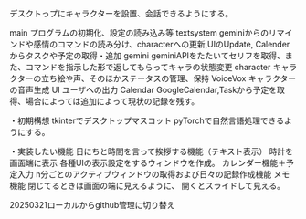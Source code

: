 デスクトっプにキャラクターを設置、会話できるようにする。

main		プログラムの初期化、設定の読み込み等
textsystem	geminiからのリマインドや感情のコマンドの読み分け、characterへの更新,UIのUpdate, Calenderからタスクや予定の取得・追加
gemini		geminiAPIをたたいてセリフを取得、また、コマンドを指示した形で返してもらってキャラの状態変更
character	キャラクターの立ち絵や声、そのほかステータスの管理、保持
VoiceVox 	キャラクターの音声生成
UI		ユーザへの出力
Calendar	GoogleCalendar,Taskから予定を取得、場合によっては追加によって現状の記録を残す。








・初期構想
tkinterでデスクトップマスコット
    pyTorchで自然言語処理できるようにする。

・実装したい機能
日にちと時間を言って挨拶する機能（テキスト表示）
時計を画面端に表示
各種UIの表示設定をするウィンドウを作成。
カレンダー機能＋予定入力
n分ごとのアクティブウィンドウの取得および日々の記録作成機能
メモ機能	閉じてるときは画面の端に見えるように、
		開くとスライドして見える。











20250321ローカルからgithub管理に切り替え
